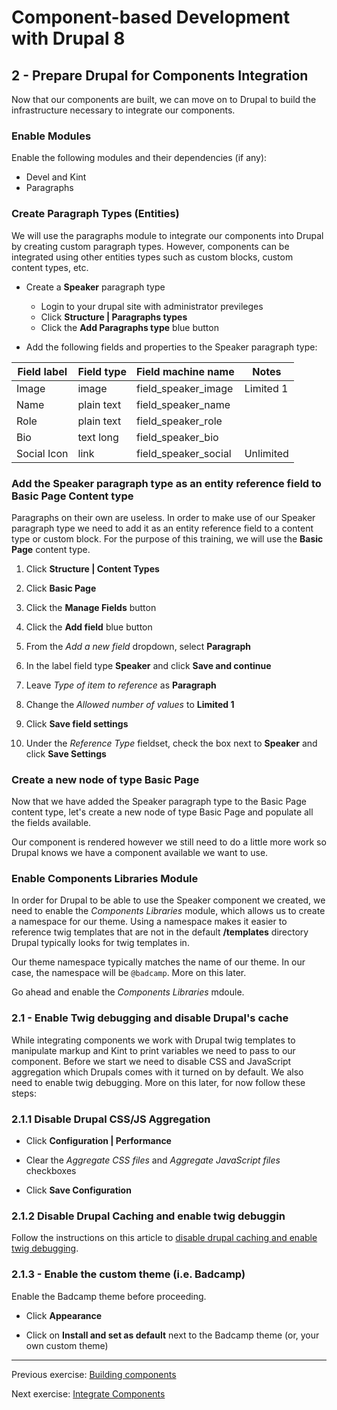 # Component-based Development with Drupal 8

## 2 - Prepare Drupal for Components Integration
Now that our components are built, we can move on to Drupal to build the infrastructure necessary to integrate our components.

### Enable Modules
Enable the following modules and their dependencies (if any):
* Devel and Kint
* Paragraphs


### Create Paragraph Types (Entities)
We will use the paragraphs module to integrate our components into Drupal by creating custom paragraph types.  However, components can be integrated using other entities types such as custom blocks, custom content types, etc.


* Create a **Speaker** paragraph type
  * Login to your drupal site with administrator previleges
  * Click **Structure | Paragraphs types**
  * Click the **Add Paragraphs type** blue button

* Add the following fields and properties to the Speaker paragraph type:

Field label | Field type      | Field machine name     | Notes
----------- | --------------- | ---------------------- | ----------------
Image       | image           | field_speaker_image    | Limited 1
Name        | plain text      | field_speaker_name     |
Role        | plain text      | field_speaker_role     |
Bio         | text long       | field_speaker_bio      |
Social Icon | link            | field_speaker_social   | Unlimited



### Add the Speaker paragraph type as an entity reference field to Basic Page Content type

Paragraphs on their own are useless.  In order to make use of our Speaker paragraph type we need to add it as an entity reference field to a content type or custom block.  For the purpose of this training, we will use the **Basic Page** content type.

1. Click **Structure | Content Types**

2. Click **Basic Page**

3. Click the **Manage Fields** button

4. Click the **Add field** blue button

5. From the _Add a new field_ dropdown, select **Paragraph**

6. In the label field type **Speaker** and click **Save and continue**

7. Leave _Type of item to reference_ as **Paragraph**

8. Change the _Allowed number of values_ to **Limited 1**

9. Click **Save field settings**

10. Under the _Reference Type_ fieldset, check the box next to **Speaker** and click **Save Settings**


### Create a new node of type Basic Page

Now that we have added the Speaker paragraph type to the Basic Page content type, let's create a new node of type Basic Page and populate all the fields available.

Our component is rendered however we still need to do a little more work so Drupal knows we have a component available we want to use.


### Enable Components Libraries Module

In order for Drupal to be able to use the Speaker component we created, we need to enable the _Components Libraries_ module, which allows us to create a namespace for our theme.  Using a namespace makes it easier to reference twig templates that are not in the default **/templates** directory Drupal typically looks for twig templates in.

Our theme namespace typically matches the name of our theme.  In our case, the namespace will be `@badcamp`.  More on this later.

Go ahead and enable the _Components Libraries_ mdoule.


### 2.1 - Enable Twig debugging and disable Drupal's cache

While integrating components we work with Drupal twig templates to manipulate markup and Kint to print variables we need to pass to our component.  Before we start we need to disable CSS and JavaScript aggregation which Drupals comes with it turned on by default.  We also need to enable twig debugging.  More on this later, for now follow these steps:


### 2.1.1 Disable Drupal CSS/JS Aggregation

* Click **Configuration | Performance**

* Clear the _Aggregate CSS files_ and _Aggregate JavaScript files_ checkboxes

* Click **Save Configuration**


### 2.1.2 Disable Drupal Caching and enable twig debuggin

Follow the instructions on this article to [disable drupal caching and enable twig debugging](https://www.drupal.org/node/2598914).


### 2.1.3 - Enable the custom theme (i.e. Badcamp)

Enable the Badcamp theme before proceeding.

* Click **Appearance**

* Click on **Install and set as default** next to the Badcamp theme (or, your own custom theme)


---

Previous exercise:  [Building components](2-building-components.md)

Next exercise:  [Integrate Components](4-integrating-components.md)
